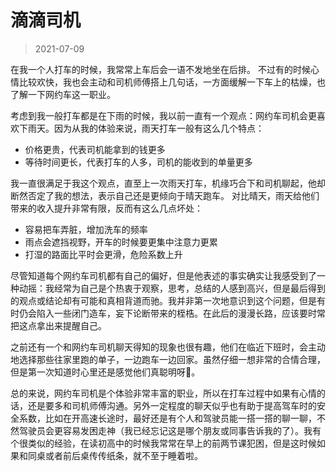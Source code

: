 # 滴滴司机

> 2021-07-09

在我一个人打车的时候，我常常上车后会一语不发地坐在后排。
不过有的时候心情比较欢快，我也会主动和司机师傅搭上几句话，一方面缓解一下车上的枯燥，也了解一下网约车这一职业。

考虑到我一般打车都是在下雨的时候，我以前一直有一个观点：网约车司机会更喜欢下雨天。因为从我的体验来说，雨天打车一般有这么几个特点：
- 价格更贵，代表司机能拿到的钱更多
- 等待时间更长，代表打车的人多，司机的能收到的单量更多

我一直很满足于我这个观点，直至上一次雨天打车，机缘巧合下和司机聊起，他却断然否定了我的想法，表示自己还是更倾向于晴天跑车。
对比晴天，雨天给他们带来的收入提升非常有限，反而有这么几点坏处：
- 容易把车弄脏，增加洗车的频率
- 雨点会遮挡视野，开车的时候要更集中注意力更累
- 打湿的路面比平时会更滑，危险系数上升

尽管知道每个网约车司机都有自己的偏好，但是他表述的事实确实让我感受到了一种动摇：我经常为自己是个热衷于观察，思考，总结的人感到高兴，但是最后得到的观点或结论却有可能和真相背道而驰。我并非第一次地意识到这个问题，但是有时仍会陷入一些闭门造车，妄下论断带来的桎梏。在此后的漫漫长路，应该要时常把这点拿出来提醒自己。

之前还有一个和网约车司机聊天得知的现象也很有趣，他们在临近下班时，会主动地选择那些往家里跑的单子，一边跑车一边回家。虽然仔细一想非常的合情合理，但是第一次知道时心里还是感觉他们真聪明呀🤣。

总的来说，网约车司机是个体验非常丰富的职业，所以在打车过程中如果有心情的话，还是要多和司机师傅沟通。另外一定程度的聊天似乎也有助于提高驾车时的安全系数，比如在开高速长途时，最好还是有个人和驾驶员能一搭一搭的聊一聊，不然驾驶员会更容易发困走神（我已经忘记这是哪个朋友或同事告诉我的了）。我有个很类似的经验，在读初高中的时候我常常在早上的前两节课犯困，但是这时候如果和同桌或者前后桌传传纸条，就不至于睡着啦。
